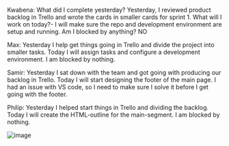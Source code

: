 Kwabena:
What did I complete yesterday? Yesterday, I reviewed product backlog in Trello and  wrote the cards in smaller cards for sprint 1.
What will I work on today?- I will make sure the repo and development environment are setup and running.
Am I blocked by anything? NO

Max:
Yesterday I help get things going in Trello and divide the project into smaller tasks.
Today I will assign tasks and configure a development environment.
I am blocked by nothing.

Samir:
Yesterday I sat down with the team and got going with producing our backlog in Trello.
Today I will start designing the footer of the main page.
I had an issue with VS code, so I need to make sure I solve it before I get going with the footer.

Philip:
Yesterday I helped start things in Trello and dividing the backlog. Today I will create the HTML-outline for the main-segment. I am blocked by nothing.

![image](https://github.com/user-attachments/assets/dacc4aed-8bb4-4725-82bf-d5ab85e9c07c)
